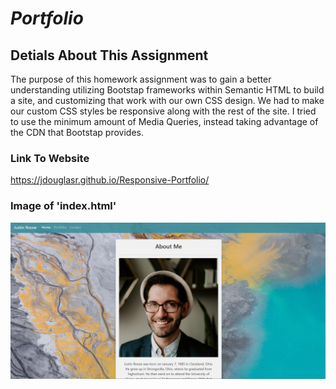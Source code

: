 # __*Portfolio*__

## __Detials About This Assignment__
The purpose of this homework assignment was to gain a better understanding utilizing Bootstap frameworks within Semantic HTML to build a site, and customizing that work with our own CSS design. We had to make our custom CSS styles be responsive along with the rest of the site. I tried to use the minimum amount of Media Queries, instead taking advantage of the CDN that Bootstap provides.

### __Link To Website__
https://jdouglasr.github.io/Responsive-Portfolio/

### __Image of 'index.html'__
![index.html](/Assets/Images/rp-index-page.png)
